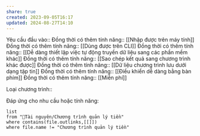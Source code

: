```yaml
---
share: true
created: 2023-09-05T16:17
updated: 2024-08-27T14:10
---
```

Yêu cầu đầu vào:: 
Đồng thời có thêm tính năng:: [[Nhập được trên máy tính]]
Đồng thời có thêm tính năng:: [[Dùng được trên CLI]]
Đồng thời có thêm tính năng:: [[Dễ dàng thiết lập việc tự động truyền dữ liệu sang các phần mềm khác]]
Đồng thời có thêm tính năng:: [[Sao chép kết quả sang chương trình khác được]]
Đồng thời có thêm tính năng:: [[Dữ liệu chương trình lưu dưới dạng tập tin]]
Đồng thời có thêm tính năng:: [[Điều khiển dễ dàng bằng bàn phím]]
Đồng thời có thêm tính năng:: [[Miễn phí]]

Loại chương trình:: 

Đáp ứng cho nhu cầu hoặc tính năng:
```dataview
list
from "📜Tài nguyên/Chương trình quản lý tiền" 
where contains(file.outlinks,[[]])
where file.name != "Chương trình quản lý tiền" 
```
